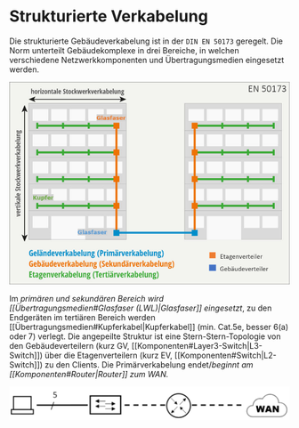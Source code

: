 # Strukturierte Verkabelung
Die strukturierte Gebäudeverkabelung ist in der `DIN EN 50173` geregelt. Die Norm unterteilt Gebäudekomplexe in drei Bereiche, in welchen verschiedene Netzwerkkomponenten und Übertragungsmedien eingesetzt werden.

![](../_Medien/EN_50173.png)

Im *primären und sekundären Bereich wird [[Übertragungsmedien#Glasfaser (LWL)|Glasfaser]] eingesetzt*, zu den Endgeräten im tertiären 
Bereich werden [[Übertragungsmedien#Kupferkabel|Kupferkabel]] (min. Cat.5e, besser 6(a) oder 7) verlegt. Die angepeilte Struktur ist eine Stern-Stern-Topologie von den Gebäudeverteilern (kurz GV, [[Komponenten#Layer3-Switch|L3-Switch]]) über die Etagenverteilern (kurz EV, [[Komponenten#Switch|L2-Switch]]) zu den Clients. Die Primärverkabelung endet/*beginnt am [[Komponenten#Router|Router]] zum WAN.*

![](../_Medien/EN_50173_Netzwerk.png)
